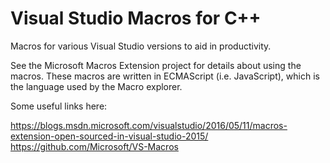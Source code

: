 # Visual Studio Macros for C++
Macros for various Visual Studio versions to aid in productivity.

See the Microsoft Macros Extension project for details about using the macros.
These macros are written in ECMAScript (i.e. JavaScript), which is the language used by the Macro explorer.

Some useful links here:

https://blogs.msdn.microsoft.com/visualstudio/2016/05/11/macros-extension-open-sourced-in-visual-studio-2015/
https://github.com/Microsoft/VS-Macros

